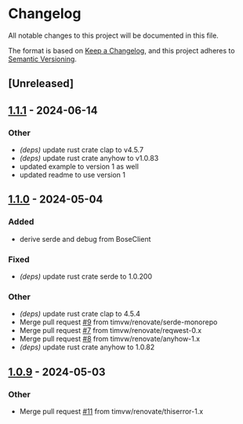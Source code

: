 # Changelog
All notable changes to this project will be documented in this file.

The format is based on [Keep a Changelog](https://keepachangelog.com/en/1.0.0/),
and this project adheres to [Semantic Versioning](https://semver.org/spec/v2.0.0.html).

## [Unreleased]

## [1.1.1](https://github.com/timvw/bose_soundtouch/compare/v1.1.0...v1.1.1) - 2024-06-14

### Other
- *(deps)* update rust crate clap to v4.5.7
- *(deps)* update rust crate anyhow to v1.0.83
- updated example to version 1 as well
- updated readme to use version 1

## [1.1.0](https://github.com/timvw/bose_soundtouch/compare/v1.0.9...v1.1.0) - 2024-05-04

### Added
- derive serde and debug from BoseClient

### Fixed
- *(deps)* update rust crate serde to 1.0.200

### Other
- *(deps)* update rust crate clap to 4.5.4
- Merge pull request [#9](https://github.com/timvw/bose_soundtouch/pull/9) from timvw/renovate/serde-monorepo
- Merge pull request [#7](https://github.com/timvw/bose_soundtouch/pull/7) from timvw/renovate/reqwest-0.x
- Merge pull request [#8](https://github.com/timvw/bose_soundtouch/pull/8) from timvw/renovate/anyhow-1.x
- *(deps)* update rust crate anyhow to 1.0.82

## [1.0.9](https://github.com/timvw/bose_soundtouch/compare/v1.0.8...v1.0.9) - 2024-05-03

### Other
- Merge pull request [#11](https://github.com/timvw/bose_soundtouch/pull/11) from timvw/renovate/thiserror-1.x
